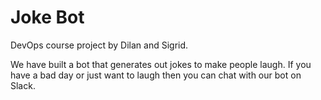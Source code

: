 # Joke Bot

DevOps course project by Dilan and Sigrid.

We have built a bot that generates out jokes to make people laugh. If you have a bad day or just want to laugh then you can chat with our bot on Slack.


